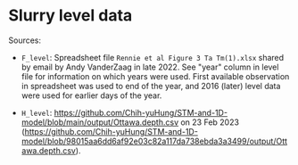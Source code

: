 # Slurry level data

Sources:

* `F_level`: Spreadsheet file `Rennie et al Figure 3 Ta Tm(1).xlsx` shared by email by Andy VanderZaag in late 2022. See "year" column in level file for information on which years were used. First available observation in spreadsheet was used to end of the year, and 2016 (later) level data were used for earlier days of the year.

* `H_level`: <https://github.com/Chih-yuHung/STM-and-1D-model/blob/main/output/Ottawa.depth.csv> on 23 Feb 2023 (<https://github.com/Chih-yuHung/STM-and-1D-model/blob/98015aa6dd6af92e03c82a117da738ebda3a3499/output/Ottawa.depth.csv>).
